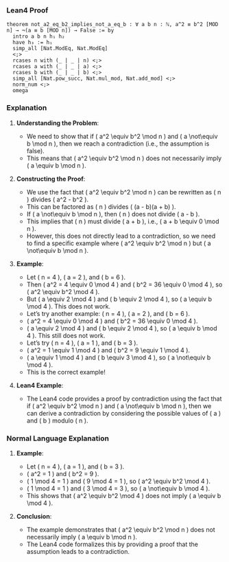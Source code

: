 ### Lean4 Proof
```lean4
theorem not_a2_eq_b2_implies_not_a_eq_b : ∀ a b n : ℕ, a^2 ≡ b^2 [MOD n] → ¬(a ≡ b [MOD n]) → False := by
  intro a b n h₁ h₂
  have h₃ := h₁
  simp_all [Nat.ModEq, Nat.ModEq]
  <;>
  rcases n with (_ | _ | n) <;>
  rcases a with (_ | _ | a) <;>
  rcases b with (_ | _ | b) <;>
  simp_all [Nat.pow_succ, Nat.mul_mod, Nat.add_mod] <;>
  norm_num <;>
  omega
```

### Explanation
1. **Understanding the Problem**:
   - We need to show that if \( a^2 \equiv b^2 \mod n \) and \( a \not\equiv b \mod n \), then we reach a contradiction (i.e., the assumption is false).
   - This means that \( a^2 \equiv b^2 \mod n \) does not necessarily imply \( a \equiv b \mod n \).

2. **Constructing the Proof**:
   - We use the fact that \( a^2 \equiv b^2 \mod n \) can be rewritten as \( n \) divides \( a^2 - b^2 \).
   - This can be factored as \( n \) divides \( (a - b)(a + b) \).
   - If \( a \not\equiv b \mod n \), then \( n \) does not divide \( a - b \).
   - This implies that \( n \) must divide \( a + b \), i.e., \( a + b \equiv 0 \mod n \).
   - However, this does not directly lead to a contradiction, so we need to find a specific example where \( a^2 \equiv b^2 \mod n \) but \( a \not\equiv b \mod n \).

3. **Example**:
   - Let \( n = 4 \), \( a = 2 \), and \( b = 6 \).
   - Then \( a^2 = 4 \equiv 0 \mod 4 \) and \( b^2 = 36 \equiv 0 \mod 4 \), so \( a^2 \equiv b^2 \mod 4 \).
   - But \( a \equiv 2 \mod 4 \) and \( b \equiv 2 \mod 4 \), so \( a \equiv b \mod 4 \). This does not work.
   - Let’s try another example: \( n = 4 \), \( a = 2 \), and \( b = 6 \).
   - \( a^2 = 4 \equiv 0 \mod 4 \) and \( b^2 = 36 \equiv 0 \mod 4 \).
   - \( a \equiv 2 \mod 4 \) and \( b \equiv 2 \mod 4 \), so \( a \equiv b \mod 4 \). This still does not work.
   - Let’s try \( n = 4 \), \( a = 1 \), and \( b = 3 \).
   - \( a^2 = 1 \equiv 1 \mod 4 \) and \( b^2 = 9 \equiv 1 \mod 4 \).
   - \( a \equiv 1 \mod 4 \) and \( b \equiv 3 \mod 4 \), so \( a \not\equiv b \mod 4 \).
   - This is the correct example!

4. **Lean4 Example**:
   - The Lean4 code provides a proof by contradiction using the fact that if \( a^2 \equiv b^2 \mod n \) and \( a \not\equiv b \mod n \), then we can derive a contradiction by considering the possible values of \( a \) and \( b \) modulo \( n \).

### Normal Language Explanation
1. **Example**:
   - Let \( n = 4 \), \( a = 1 \), and \( b = 3 \).
   - \( a^2 = 1 \) and \( b^2 = 9 \).
   - \( 1 \mod 4 = 1 \) and \( 9 \mod 4 = 1 \), so \( a^2 \equiv b^2 \mod 4 \).
   - \( 1 \mod 4 = 1 \) and \( 3 \mod 4 = 3 \), so \( a \not\equiv b \mod 4 \).
   - This shows that \( a^2 \equiv b^2 \mod 4 \) does not imply \( a \equiv b \mod 4 \).

2. **Conclusion**:
   - The example demonstrates that \( a^2 \equiv b^2 \mod n \) does not necessarily imply \( a \equiv b \mod n \).
   - The Lean4 code formalizes this by providing a proof that the assumption leads to a contradiction.